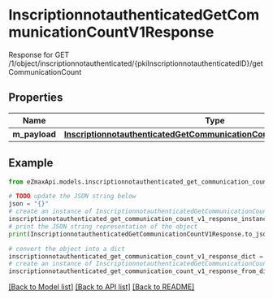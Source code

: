 # InscriptionnotauthenticatedGetCommunicationCountV1Response

Response for GET /1/object/inscriptionnotauthenticated/{pkiInscriptionnotauthenticatedID}/getCommunicationCount

## Properties

Name | Type | Description | Notes
------------ | ------------- | ------------- | -------------
**m_payload** | [**InscriptionnotauthenticatedGetCommunicationCountV1ResponseMPayload**](InscriptionnotauthenticatedGetCommunicationCountV1ResponseMPayload.md) |  | 

## Example

```python
from eZmaxApi.models.inscriptionnotauthenticated_get_communication_count_v1_response import InscriptionnotauthenticatedGetCommunicationCountV1Response

# TODO update the JSON string below
json = "{}"
# create an instance of InscriptionnotauthenticatedGetCommunicationCountV1Response from a JSON string
inscriptionnotauthenticated_get_communication_count_v1_response_instance = InscriptionnotauthenticatedGetCommunicationCountV1Response.from_json(json)
# print the JSON string representation of the object
print(InscriptionnotauthenticatedGetCommunicationCountV1Response.to_json())

# convert the object into a dict
inscriptionnotauthenticated_get_communication_count_v1_response_dict = inscriptionnotauthenticated_get_communication_count_v1_response_instance.to_dict()
# create an instance of InscriptionnotauthenticatedGetCommunicationCountV1Response from a dict
inscriptionnotauthenticated_get_communication_count_v1_response_from_dict = InscriptionnotauthenticatedGetCommunicationCountV1Response.from_dict(inscriptionnotauthenticated_get_communication_count_v1_response_dict)
```
[[Back to Model list]](../README.md#documentation-for-models) [[Back to API list]](../README.md#documentation-for-api-endpoints) [[Back to README]](../README.md)


